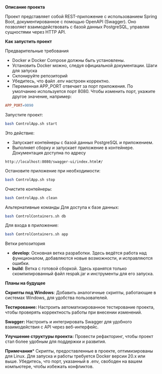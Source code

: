 **Описание проекта**

Проект представляет собой REST-приложение с использованием Spring Boot, документированное с помощью OpenAPI (Swagger). Оно позволяет взаимодействовать с базой данных PostgreSQL, управляя сущностями через HTTP API.

**Как запустить проект**

Предварительные требования
- Docker и Docker Compose должны быть установлены.
- Установить Docker можно, следуя официальной документации.
Шаги для запуска
- Склонируйте репозиторий
- Убедитесь, что файл .env настроен корректно.
- Переменная APP_PORT отвечает за порт приложения.
По умолчанию используется порт 8080. Чтобы изменить порт, укажите другое значение, например:

```makefile
APP_PORT=9090  
```
Запустите проект:

```bash
bash ControlApp.sh start  
```
Это действие:
- Запускает контейнеры с базой данных PostgreSQL и приложением.
- Выполняет сборку и запускает приложение в контейнере.
Документация доступна по адресу

```
http://localhost:8080/swagger-ui/index.html#/
```

Остановите приложение при необходимости:

```bash
bash ControlApp.sh stop 
```
Очистите контейнеры:

```bash
bash ControlApp.sh clean
```  
Альтернативные команды
Для доступа к базе данных:

```bash
bash ControlContainers.sh db
```  
Для входа в приложение:

```bash
bash ControlContainers.sh app
```  
Ветки репозитория
- **develop**: Основная ветка разработки. Здесь ведётся работа над функционалом, добавляются новые возможности, и исправляются ошибки.
- **build**: Ветка с готовой сборкой. Здесь хранятся только скомпилированный файл respak.jar и инструменты для его запуска.

**Планы на будущее**

**Скрипты под Windows**:
Добавить аналогичные скрипты, работающие в системах Windows, для удобства пользователей.

**Тестирование:**
Настроить автоматизированное тестирование проекта, чтобы проверять корректность работы при внесении изменений.

**Swagger:**
Настроить и интегрировать Swagger для удобного взаимодействия с API через веб-интерфейс.

**Улучшение структуры проекта:**
Провести рефакторинг, чтобы проект стал более удобным для поддержки и развития.

**Примечания***
Скрипты, предоставленные в проекте, оптимизированы для Linux.
Для запуска и работы требуется Docker версии 20.x или выше.
Убедитесь, что порт, указанный в .env, свободен на вашем компьютере, чтобы избежать конфликтов.
